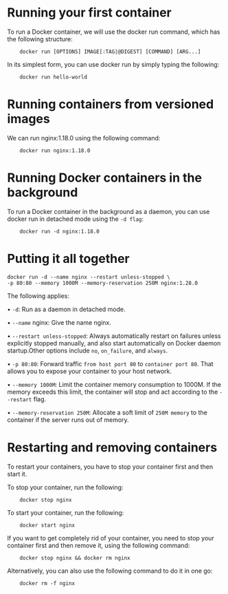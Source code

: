 # Running your first container
To run a Docker container, we will use the docker run command, which has the following structure:
```shell
    docker run [OPTIONS] IMAGE[:TAG|@DIGEST] [COMMAND] [ARG...]
```

In its simplest form, you can use docker run by simply typing the following:
```shell
    docker run hello-world
```

# Running containers from versioned images
We can run nginx:1.18.0 using the following command:
```shell
    docker run nginx:1.18.0
```

# Running Docker containers in the background
To run a Docker container in the background as a daemon, you can use docker run in
detached mode using the `-d flag`:
```shell
    docker run -d nginx:1.18.0
```

# Putting it all together
```shell
docker run -d --name nginx --restart unless-stopped \
-p 80:80 --memory 1000M --memory-reservation 250M nginx:1.28.0
```
The following applies:

• `-d`: Run as a daemon in detached mode.

• `--name` nginx: Give the name nginx.

• `--restart unless-stopped`: Always automatically restart on failures unless explicitly stopped manually, and also start automatically on Docker daemon startup.Other options include `no`, `on_failure`, and `always`.

• `-p 80:80`: Forward traffic `from host port 80` to `container port 80`. That allows you to expose your container to your host network.

• `--memory 1000M`: Limit the container memory consumption to 1000M. If the memory exceeds this limit, the container will stop and act according to the `--restart` flag.

• `--memory-reservation 250M`: Allocate a soft limit of `250M memory` to the container if the server runs out of memory.


# Restarting and removing containers
To restart your containers, you have to stop your container first and then start it.

To stop your container, run the following:

```shell
    docker stop nginx
```

To start your container, run the following:
```shell
    docker start nginx
```

If you want to get completely rid of your container, you need to stop your container first and then remove it, using the following command:

```shell
    docker stop nginx && docker rm nginx
```
Alternatively, you can also use the following command to do it in one go:

```shell
    docker rm -f nginx
```